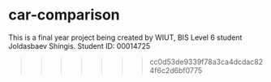 # car-comparison
This is a final year project being created by WIUT, BIS Level 6 student Joldasbaev Shingis. Student ID: 00014725 
>>>>>>> cc0d53de9339f78a3ca4dcdac824f6c2d6bf0775

